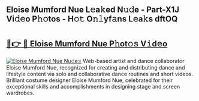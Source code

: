 ## Eloise Mumford Nue L𝚎a𝚔ed N𝚞𝚍e - Part-X1J Vi𝚍𝚎o P𝚑𝚘tos - H𝚘𝚝 O𝚗𝚕yf𝚊ns L𝚎a𝚔s dftOQ

# <h2><a href="http://kf39ag2.oniu.top/?m=Eloise+Mumford+Nue">🔗👉 🔴 Eloise Mumford Nue P𝚑ot𝚘𝚜 V𝚒d𝚎o</a></h2>

[![Eloise Mumford Nue Nu𝚍e𝚜](https://i.imgur.com/0qMVB7G.gif)](http://kf39ag2.oniu.top/?m=Eloise+Mumford+Nue)
Web-based artist and dance collaborator Eloise Mumford Nue, recognized for creating and distributing dance and lifestyle content via solo and collaborative dance routines and short videos. Brilliant costume designer Eloise Mumford Nue, celebrated for their exceptional skills and accomplishments in designing stage and screen wardrobes.  
